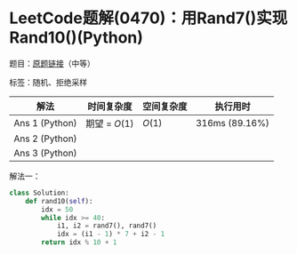 # LeetCode题解(0470)：用Rand7()实现Rand10()(Python)

题目：[原题链接](https://leetcode-cn.com/problems/implement-rand10-using-rand7/)（中等）

标签：随机、拒绝采样

| 解法           | 时间复杂度    | 空间复杂度 | 执行用时       |
| -------------- | ------------- | ---------- | -------------- |
| Ans 1 (Python) | 期望 = $O(1)$ | $O(1)$     | 316ms (89.16%) |
| Ans 2 (Python) |               |            |                |
| Ans 3 (Python) |               |            |                |

解法一：

```python
class Solution:
    def rand10(self):
        idx = 50
        while idx >= 40:
            i1, i2 = rand7(), rand7()
            idx = (i1 - 1) * 7 + i2 - 1
        return idx % 10 + 1
```